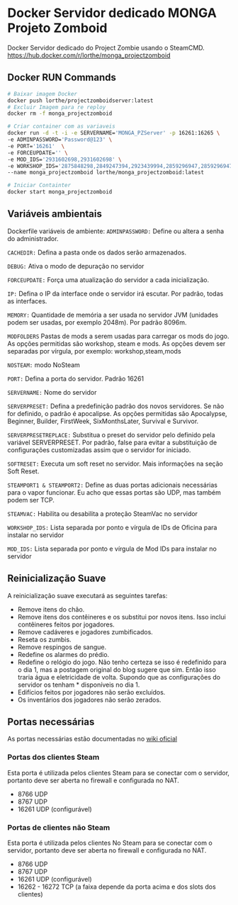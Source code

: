 # Docker Servidor dedicado MONGA Projeto Zomboid

Docker Servidor dedicado do Project Zombie usando o SteamCMD.
https://hub.docker.com/r/lorthe/monga_projectzomboid

## Docker RUN Commands
```sh
# Baixar imagem Docker
docker push lorthe/projectzomboidserver:latest
# Excluir Imagem para re reploy
docker rm -f monga_projectzomboid

# Criar container com as variaveis
docker run -d -t -i -e SERVERNAME='MONGA_PZServer' -p 16261:16265 \
-e ADMINPASSWORD='Password@123' \
-e PORT='16261'  \
-e FORCEUPDATE='' \
-e MOD_IDS='2931602698,2931602698' \
-e WORKSHOP_IDS='2875848298,2849247394,2923439994,2859296947,2859296947,2859296947' \
--name monga_projectzomboid lorthe/monga_projectzomboid:latest

# Iniciar Containter
docker start monga_projectzomboid
```
## Variáveis ​​ambientais
Dockerfile variáveis de ambiente:
`ADMINPASSWORD:` Define ou altera a senha do administrador.

`CACHEDIR:` Defina a pasta onde os dados serão armazenados.

`DEBUG:` Ativa o modo de depuração no servidor

`FORCEUPDATE:` Força uma atualização do servidor a cada inicialização.

`IP:` Defina o IP da interface onde o servidor irá escutar. Por padrão, todas as interfaces.

`MEMORY:` Quantidade de memória a ser usada no servidor JVM (unidades podem ser usadas, por exemplo 2048m). Por padrão 8096m.

`MODFOLDERS` Pastas de mods a serem usadas para carregar os mods do jogo. As opções permitidas são workshop, steam e mods. As opções devem ser separadas por vírgula, por exemplo: workshop,steam,mods

`NOSTEAM:` modo NoSteam

`PORT:` Defina a porta do servidor. Padrão 16261

`SERVERNAME:` Nome do servidor

`SERVERPRESET:` Defina a predefinição padrão dos novos servidores. Se não for definido, o padrão é apocalipse. As opções permitidas são Apocalypse, Beginner, Builder, FirstWeek, SixMonthsLater, Survival e Survivor.

`SERVERPRESETREPLACE:` Substitua o preset do servidor pelo definido pela variável SERVERPRESET. Por padrão, false para evitar a substituição de configurações customizadas assim que o servidor for iniciado.

`SOFTRESET:` Executa um soft reset no servidor. Mais informações na seção Soft Reset.

`STEAMPORT1 & STEAMPORT2:` Define as duas portas adicionais necessárias para o vapor funcionar. Eu acho que essas portas são UDP, mas também podem ser TCP.

`STEAMVAC:` Habilita ou desabilita a proteção SteamVac no servidor

`WORKSHOP_IDS:` Lista separada por ponto e vírgula de IDs de Oficina para instalar no servidor

`MOD_IDS:` Lista separada por ponto e vírgula de Mod IDs para instalar no servidor


## Reinicialização Suave
A reinicialização suave executará as seguintes tarefas:
* Remove itens do chão.
* Remove itens dos contêineres e os substitui por novos itens. Isso inclui contêineres feitos por jogadores.
* Remove cadáveres e jogadores zumbificados.
* Reseta os zumbis.
* Remove respingos de sangue.
* Redefine os alarmes do prédio.
* Redefine o relógio do jogo. Não tenho certeza se isso é redefinido para o dia 1, mas a postagem original do blog sugere que sim. Então isso traria água e eletricidade de volta. Supondo que as configurações do servidor os tenham * disponíveis no dia 1.
* Edifícios feitos por jogadores não serão excluídos.
* Os inventários dos jogadores não serão zerados.

## Portas necessárias
As portas necessárias estão documentadas no [wiki oficial](https://pzwiki.net/wiki/Dedicated_Server#Forwarding_Required_Ports)

### Portas dos clientes Steam
Esta porta é utilizada pelos clientes Steam para se conectar com o servidor, portanto deve ser aberta no firewall e configurada no NAT.
* 8766 UDP
* 8767 UDP
* 16261 UDP (configurável)

### Portas de clientes não Steam
Esta porta é utilizada pelos clientes No Steam para se conectar com o servidor, portanto deve ser aberta no firewall e configurada no NAT.
* 8766 UDP
* 8767 UDP
* 16261 UDP (configurável)
* 16262 - 16272 TCP (a faixa depende da porta acima e dos slots dos clientes)

